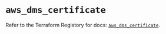 # `aws_dms_certificate`

Refer to the Terraform Registory for docs: [`aws_dms_certificate`](https://registry.terraform.io/providers/hashicorp/aws/5.11.0/docs/resources/dms_certificate).
